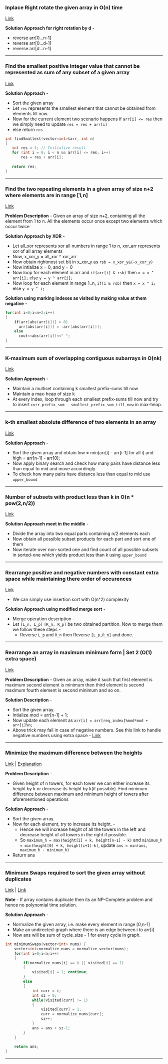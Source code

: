 ### Inplace Right rotate the given array in O(n) time
[Link](https://www.geeksforgeeks.org/reversal-algorithm-right-rotation-array/)

**Solution Approach for right rotation by d** - 
* reverse arr[0...n-1]
* reverse arr[0...d-1]
* reverse arr[d...n-1]

---

### Find the smallest positive integer value that cannot be represented as sum of any subset of a given array
[Link](https://www.geeksforgeeks.org/find-smallest-value-represented-sum-subset-given-array/)

**Solution Approach** - 
* Sort the given array
* Let `res` represents the smallest element that cannot be obtained from elements till now.
* Now for the current element two scenario happens if `arr[i] <= res` then we simply need to update `res = res + arr[i]`
* else return `res`

```c++
int findSmallest(vector<int>&arr, int n)
{
   int res = 1; // Initialize result
   for (int i = 0; i < n && arr[i] <= res; i++)
       res = res + arr[i];
 
   return res;
}
```
---

### Find the two repeating elements in a given array of size n+2 where elements are in range [1,n]
[Link](https://www.geeksforgeeks.org/find-the-two-repeating-elements-in-a-given-array/)

**Problem Description** - Given an array of size n+2, containing all the element from 1 to n. All the elements occur once except two elements which occur twice

**Solution Approach by XOR** -
* Let all_xor represents xor all numbers in range 1 to n, xor_arr represents xor of all array elements
* Now, x_xor_y = all_xor ^ xor_arr
* Now obtain rightmost set bit in x_xor_y as `rsb = x_xor_y&(-x_xor_y)`
* Now intialize x =  0, and y = 0
* Now loop for each element in arr and `if(arr[i] & rsb)` then `x = x ^ arr[i];` else `y = y ^ arr[i];`
* Now loop for each element in range 1..n, `if(i & rsb)` then `x = x ^ i;` else `y = y ^ i;`

**Solution using marking indexes as visited by making value at them negative** - 

```c++
for(int i=0;i<n+2;i++)
{
    if(arr[abs(arr[i])] > 0)
      arr[abs(arr[i])] = -arr[abs(arr[i])];
    else
      cout<<abs(arr[i])<<" ";
}
```

---

### K-maximum sum of overlapping contiguous subarrays in O(nk)
[Link](https://www.geeksforgeeks.org/k-maximum-sum-overlapping-contiguous-sub-arrays/)

**Solution Approach** - 
* Maintain a multiset containing k smallest prefix-sums till now
* Maintain a max-heap of size k
* At every index, loop through each smallest prefix-sums till now and try to insert `curr_prefix_sum - smallest_prefix_sum_till_now` in max-heap.

---

### k-th smallest absolute difference of two elements in an array
[Link](https://www.geeksforgeeks.org/k-th-smallest-absolute-difference-two-elements-array/)

**Solution Approach** - 
* Sort the given array and obtain low = min(arr[i] - arr[i-1] for all i) and high = arr[n-1] - arr[0];
* Now apply binary search and check how many pairs have distance less than equal to mid and move accordingly
* To check how many pairs have distance less than equal to mid use `upper_bound`

---

### Number of subsets with product less than k in O(n * pow(2,n/2))
[Link](https://www.geeksforgeeks.org/number-subsets-product-less-k/)

**Solution Approach meet in the middle** - 
* Divide the array into two equal parts containing n/2 elements each
* Now obtain all possible subset products for each part and sort one of them
* Now iterate over non-sorted one and find count of all possible subsets in sorted-one which yields product less than k using `upper_bound`

---

### Rearrange positive and negative numbers with constant extra space while maintaining there order of occurences
[Link](https://www.geeksforgeeks.org/rearrange-positive-and-negative-numbers/)

* We can simply use insertion sort with O(n^2) complexity

**Solution Approach using modified merge sort** -
* Merge operation description -
* Let `[L_n, L_p]` `[R_n, R_p]` be two obtained partition. Now to merge them we follow these steps - 
  * Reverse `L_p` and `R_n` then Reverse `[L_p,R_n]` and done.

---

### Rearrange an array in maximum minimum form | Set 2 (O(1) extra space)
[Link](https://www.geeksforgeeks.org/rearrange-array-maximum-minimum-form-set-2-o1-extra-space/)

**Problem Description** - Given an array, make it such that first element is maximum second element is minimum then third element is second maximum fourth element is second minimum and so on.

**Solution Description** - 
* Sort the given array.
* Intialize mod = arr[n-1] + 1;
* Now update each element as `arr[i] = arr[req_index]%mod*mod + arr[i]%n;`
* Above trick may fail in case of negative numbers. See this link to handle negative numbers using extra space - [Link](https://www.geeksforgeeks.org/rearrange-array-maximum-minimum-form/)

---

### Minimize the maximum difference between the heights
[Link](https://www.geeksforgeeks.org/minimize-the-maximum-difference-between-the-heights/) | [Explanation](https://stackoverflow.com/questions/63000076/minimize-the-maximum-difference-between-the-heights)

**Problem Description** - 
* Given height of n towers, for each tower we can either increase its height by k or decrease its height by k(if possible). Find minimum difference between maximum and minimum height of towers after aforementioned operations

**Solution Approach** - 
* Sort the given array.
* Now for each element, try to increase its height. - 
  * Hence we will increase height of all the towers in the left and decrease height of all towers in the right if possible.
  * So `maximum_h = max(height[i] + k, height[n-1] - k)` and `minimum_h = min(height[0] + k, height[i+1]-k)`, update `ans = min(ans, maximum_h - minimum_h)`
* Return ans

---

### Minimum Swaps required to sort the given array without duplicates
[Link](https://www.hackerrank.com/challenges/minimum-swaps-2/problem) | [Link](https://www.geeksforgeeks.org/minimum-number-swaps-required-sort-array/)

**Note** - If array contains duplicate then its an NP-Complete problem and hence no polynomial time solution.

**Solution Approach** - 
* Normalize the given array, i.e. make every element in range [0,n-1]
* Make an undirected-graph where there is an edge between i to arr[i]
* Now ans will be sum of cycle_size - 1 for every cycle in graph.

```c++
int minimumSwaps(vector<int> nums) {
    vector<int>normalize_nums = normalize_vector(nums);
    for(int i=0;i<n;i++)
    {
        if(normalize_nums[i] == i || visited[i] == 1)
        {
            visited[i] = 1; continue;
        }
        else 
        {
            int curr = i;
            int sz = 0;
            while(visited[curr] != 1)
            {
                visited[curr] = 1;
                curr = normalize_nums[curr];
                sz++;
            }
            ans = ans + sz-1;
        }
    }
    
    return ans;
}
```

---
